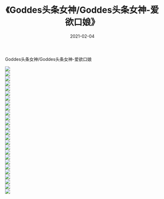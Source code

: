 ﻿---
layout: post
title:  《Goddes头条女神/Goddes头条女神-爱欲口娘》
date:   2021-02-04
img: http://img.660000.xyz/Sharelink/网络美图/2021/Goddes头条女神/Goddes头条女神-爱欲口娘/000.jpg
categories: [美女, 清纯, 唯美]
---

Goddes头条女神/Goddes头条女神-爱欲口娘

 ![](http://img.660000.xyz/Sharelink/网络美图/2021/Goddes头条女神/Goddes头条女神-爱欲口娘/001.jpg) <br>![](http://img.660000.xyz/Sharelink/网络美图/2021/Goddes头条女神/Goddes头条女神-爱欲口娘/002.jpg) <br>![](http://img.660000.xyz/Sharelink/网络美图/2021/Goddes头条女神/Goddes头条女神-爱欲口娘/003.jpg) <br>![](http://img.660000.xyz/Sharelink/网络美图/2021/Goddes头条女神/Goddes头条女神-爱欲口娘/004.jpg) <br>![](http://img.660000.xyz/Sharelink/网络美图/2021/Goddes头条女神/Goddes头条女神-爱欲口娘/005.jpg) <br>![](http://img.660000.xyz/Sharelink/网络美图/2021/Goddes头条女神/Goddes头条女神-爱欲口娘/006.jpg) <br>![](http://img.660000.xyz/Sharelink/网络美图/2021/Goddes头条女神/Goddes头条女神-爱欲口娘/007.jpg) <br>![](http://img.660000.xyz/Sharelink/网络美图/2021/Goddes头条女神/Goddes头条女神-爱欲口娘/008.jpg) <br>![](http://img.660000.xyz/Sharelink/网络美图/2021/Goddes头条女神/Goddes头条女神-爱欲口娘/009.jpg) <br>![](http://img.660000.xyz/Sharelink/网络美图/2021/Goddes头条女神/Goddes头条女神-爱欲口娘/010.jpg) <br>![](http://img.660000.xyz/Sharelink/网络美图/2021/Goddes头条女神/Goddes头条女神-爱欲口娘/011.jpg) <br>![](http://img.660000.xyz/Sharelink/网络美图/2021/Goddes头条女神/Goddes头条女神-爱欲口娘/012.jpg) <br>![](http://img.660000.xyz/Sharelink/网络美图/2021/Goddes头条女神/Goddes头条女神-爱欲口娘/013.jpg) <br>![](http://img.660000.xyz/Sharelink/网络美图/2021/Goddes头条女神/Goddes头条女神-爱欲口娘/014.jpg) <br>![](http://img.660000.xyz/Sharelink/网络美图/2021/Goddes头条女神/Goddes头条女神-爱欲口娘/015.jpg) <br>![](http://img.660000.xyz/Sharelink/网络美图/2021/Goddes头条女神/Goddes头条女神-爱欲口娘/016.jpg) <br>![](http://img.660000.xyz/Sharelink/网络美图/2021/Goddes头条女神/Goddes头条女神-爱欲口娘/017.jpg) <br>![](http://img.660000.xyz/Sharelink/网络美图/2021/Goddes头条女神/Goddes头条女神-爱欲口娘/018.jpg) <br>![](http://img.660000.xyz/Sharelink/网络美图/2021/Goddes头条女神/Goddes头条女神-爱欲口娘/019.jpg) <br>![](http://img.660000.xyz/Sharelink/网络美图/2021/Goddes头条女神/Goddes头条女神-爱欲口娘/020.jpg) <br>![](http://img.660000.xyz/Sharelink/网络美图/2021/Goddes头条女神/Goddes头条女神-爱欲口娘/021.jpg) <br>![](http://img.660000.xyz/Sharelink/网络美图/2021/Goddes头条女神/Goddes头条女神-爱欲口娘/022.jpg) <br>![](http://img.660000.xyz/Sharelink/网络美图/2021/Goddes头条女神/Goddes头条女神-爱欲口娘/023.jpg) <br>![](http://img.660000.xyz/Sharelink/网络美图/2021/Goddes头条女神/Goddes头条女神-爱欲口娘/024.jpg) <br>![](http://img.660000.xyz/Sharelink/网络美图/2021/Goddes头条女神/Goddes头条女神-爱欲口娘/025.jpg) <br>![](http://img.660000.xyz/Sharelink/网络美图/2021/Goddes头条女神/Goddes头条女神-爱欲口娘/026.jpg) <br>